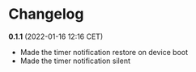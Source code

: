 # Changelog

**0.1.1** (2022-01-16 12:16 CET)

* Made the timer notification restore on device boot
* Made the timer notification silent

